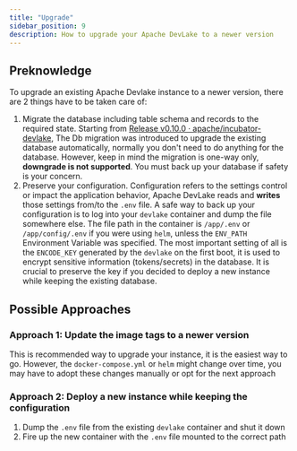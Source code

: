 ```yaml
---
title: "Upgrade"
sidebar_position: 9
description: How to upgrade your Apache DevLake to a newer version
---
```



## Preknowledge

To upgrade an existing Apache Devlake instance to a newer version, there are 2 things have to be taken care of:

1. Migrate the database including table schema and records to the required state.
   Starting from [Release v0.10.0 · apache/incubator-devlake](https://github.com/apache/incubator-devlake/releases/tag/v0.10.0),
   The Db migration was introduced to upgrade the existing database automatically, normally you don't need to do anything for the database. However, keep in mind the migration is one-way only, **downgrade is not supported**. You must back up your database if safety is your concern.
2. Preserve your configuration.
   Configuration refers to the settings control or impact the application behavior, Apache DevLake reads
   and **writes** those settings from/to the `.env` file. A safe way to back up your configuration is to log into your `devlake` container and dump the file somewhere else. The file path in the container is `/app/.env` or `/app/config/.env` if you were using `helm`, unless the `ENV_PATH` Environment Variable was specified. 
   The most important setting of all is the `ENCODE_KEY` generated by the `devlake` on the first boot, it is used to encrypt sensitive information (tokens/secrets) in the database. It is crucial to preserve the key if you decided to deploy a new instance while keeping the existing database.

## Possible Approaches

### Approach 1: Update the image tags to a newer version

This is recommended way to upgrade your instance, it is the easiest way to go. However, the `docker-compose.yml` or `helm` might change over time, you may have to adopt these changes manually or opt for the next approach

### Approach 2: Deploy a new instance while keeping the configuration

1. Dump the `.env` file from the existing `devlake` container and shut it down
2. Fire up the new container with the `.env` file mounted to the correct path